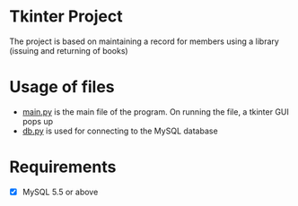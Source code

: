 # Tkinter Project

The project is based on maintaining a record for members using a library (issuing and returning of books)

# Usage of files
- [main.py](https://github.com/ItsArtemiz/personal/blob/master/tkinter%20project/main.py) is the main file of the program. On running the file, a tkinter GUI pops up
- [db.py](https://github.com/ItsArtemiz/personal/blob/master/tkinter%20project/db.py) is used for connecting to the MySQL database 

# Requirements
- [x] MySQL 5.5 or above
